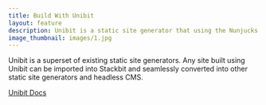 ```yaml
---
title: Build With Unibit
layout: feature
description: Unibit is a static site generator that using the Nunjucks templating system.
image_thumbnail: images/1.jpg
---
```


Unibit is a superset of existing static site generators. Any site built using Unibit can be imported into Stackbit and seamlessly converted into other static site generators and headless CMS.

<a href="https://docs.stackbit.com/unibit" class="button inverse">Unibit Docs</a>